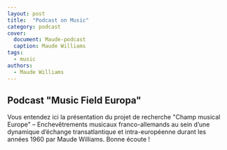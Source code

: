 ```yaml
---
layout: post
title:  "Podcast on Music"
category: podcast
cover:
  document: Maude-podcast  
  caption: Maude Williams
tags:
  - music
authors:
  - Maude Williams
---
```


## Podcast "Music Field Europa"

Vous entendez ici la présentation du projet de recherche "Champ musical Europe" – Enchevêtrements musicaux franco-allemands au sein d’une dynamique d’échange transatlantique et intra-européenne durant les années 1960 par Maude Williams. Bonne écoute ! 

<!-- more -->


